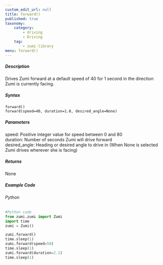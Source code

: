 ```yaml
---
custom_edit_url: null
title: forward()
published: true
taxonomy:
    category:
        - driving
        - Driving
    tag:
        - zumi-library
menu: forward()
---
```


##### Description
Drives Zumi forward at a default speed of 40 for 1 second in the direction Zumi is currently facing.

##### Syntax
```forward()```<br />
```forward(speed=40, duration=1.0, desired_angle=None)```<br />

##### Parameters
speed: Positive integer value for speed between 0 and 80<br />
duration: Number of seconds Zumi will drive forward<br />
desired_angle: Heading or desired angle to drive in (When None is selected Zumi drives wherever she is facing)

##### Returns
None

##### Example Code
###### Python
```python
#Python code
from zumi.zumi import Zumi
import time
zumi = Zumi()

zumi.forward()
time.sleep(1)
zumi.forward(speed=50)
time.sleep(1)
zumi.forward(duration=2.1)
time.sleep(1)

```